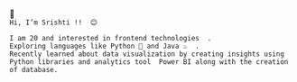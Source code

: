 👋   
` Hi, I’m Srishti !!  😊 `  


 `I am 20 and interested in frontend technologies  .`     
 `Exploring languages like Python 🐍 and Java ♨️  .`  
 `Recently learned about data visualization by creating insights using Python libraries and analytics tool 
 Power BI along with the creation of database.`

<!---
sris-14/sris-14 is a ✨ special ✨ repository because its `README.md` (this file) appears on your GitHub profile.
You can click the Preview link to take a look at your changes.
--->
